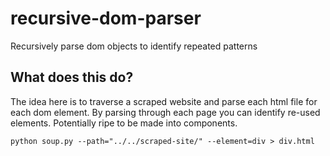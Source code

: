 # recursive-dom-parser
Recursively parse dom objects to identify repeated patterns

## What does this do?

The idea here is to traverse a scraped website and parse each html file for each dom element. By parsing through each page you can identify re-used elements. Potentially ripe to be made into components.

`python soup.py --path="../../scraped-site/" --element=div > div.html`
